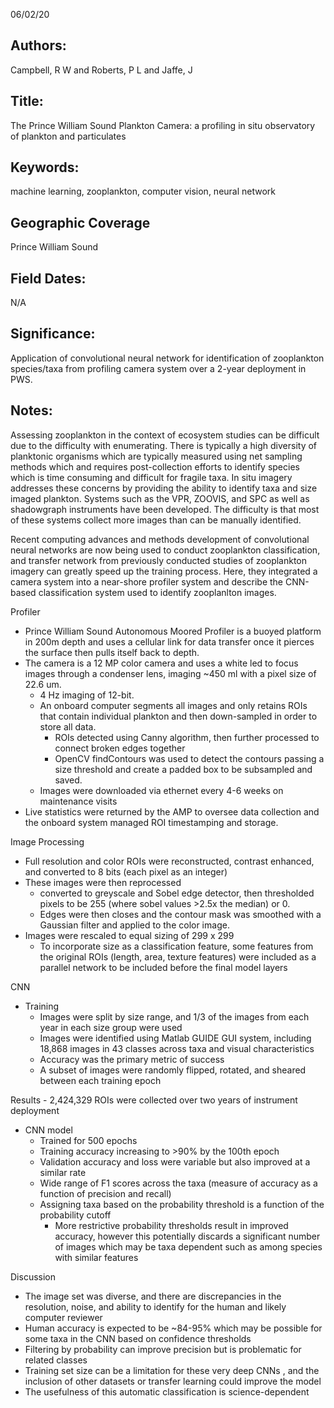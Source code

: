 06/02/20
## Authors:
Campbell, R W and Roberts, P L and Jaffe, J
## Title:
The Prince William Sound Plankton Camera: a profiling in situ observatory of plankton and particulates
## Keywords:
machine learning, zooplankton, computer vision, neural network
## Geographic Coverage
Prince William Sound
## Field Dates:
N/A
## Significance:
Application of convolutional neural network for identification of zooplankton species/taxa from profiling camera system over a 2-year deployment in PWS.

## Notes:
Assessing zooplankton in the context of ecosystem studies can be difficult due to the difficulty with enumerating. There is typically a high diversity of planktonic organisms which are typically measured using net sampling methods which and requires post-collection efforts to identify species which is time consuming and difficult for fragile taxa. In situ imagery addresses these concerns by providing the ability to identify taxa and size imaged plankton. Systems such as the VPR, ZOOVIS, and SPC as well as shadowgraph instruments have been developed. The difficulty is that most of these systems collect more images than can be manually identified.

Recent computing advances and methods development of convolutional neural networks are now being used to conduct zooplankton classification, and transfer network from previously conducted studies of zooplankton imagery can greatly speed up the training process. Here, they integrated a camera system into a near-shore profiler system and describe the CNN-based classification system used to identify zooplanlton images.

Profiler
- Prince William Sound Autonomous Moored Profiler is a buoyed platform in 200m depth and uses a cellular link for data transfer once it pierces the surface then pulls itself back to depth.
- The camera is a 12 MP color camera and uses a white led to focus images through a condenser lens, imaging ~450 ml with a pixel size of 22.6 um.
  - 4 Hz imaging of 12-bit.
  - An onboard computer segments all images and only retains ROIs that contain individual plankton and then down-sampled in order to store all data.
    - ROIs detected using Canny algorithm, then further processed to connect broken edges together
    - OpenCV findContours was used to detect the contours passing a size threshold and create a padded box to be subsampled and saved.
  - Images were downloaded via ethernet every 4-6 weeks on maintenance visits
- Live statistics were returned by the AMP to oversee data collection and the onboard system managed ROI timestamping and storage.

Image Processing
- Full resolution and color ROIs were reconstructed, contrast enhanced, and converted to 8 bits (each pixel as an integer)
- These images were then reprocessed
  - converted to greyscale and Sobel edge detector, then thresholded pixels to be 255 (where sobel values >2.5x the median) or 0.
  - Edges were then closes and the contour mask was smoothed with a Gaussian filter and applied to the color image.
- Images were rescaled to equal sizing of 299 x 299
  - To incorporate size as a classification feature, some features from the original ROIs (length, area, texture features) were included as a parallel network to be included before the final model layers

CNN
- Training
  - Images were split by size range, and 1/3 of the images from each year in each size group were used
  - Images were identified using Matlab GUIDE GUI system, including 18,868 images in 43 classes across taxa and visual characteristics
  - Accuracy was the primary metric of success
  - A subset of images were randomly flipped, rotated, and sheared between each training epoch

Results - 2,424,329 ROIs were collected over two years of instrument deployment
  - CNN model
    - Trained for 500 epochs
    - Training accuracy increasing to >90% by the 100th epoch
    - Validation accuracy and loss were variable but also improved at a similar rate
    - Wide range of F1 scores across the taxa (measure of accuracy as a function of precision and recall)
    - Assigning taxa based on the probability threshold is a function of the probability cutoff
      - More restrictive probability thresholds result in improved accuracy, however this potentially discards a significant number of images which may be taxa dependent such as among species with similar features

Discussion
- The image set was diverse, and there are discrepancies in the resolution, noise, and ability to identify for the human and likely computer reviewer
- Human accuracy is expected to be ~84-95% which may be possible for some taxa in the CNN based on confidence thresholds
- Filtering by probability can improve precision but is problematic for related classes
- Training set size can be a limitation for these very deep CNNs , and the inclusion of other datasets or transfer learning could improve the model
- The usefulness of this automatic classification is science-dependent

